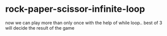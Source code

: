 # rock-paper-scissor-infinite-loop
now we can play more than only once with the  help of while loop.. best of 3  will decide the result of the game 
